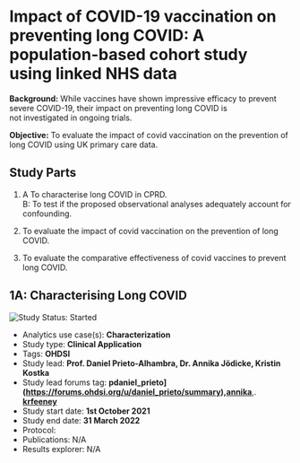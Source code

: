 # Impact of COVID-19 vaccination on preventing long COVID: A population-based cohort study using linked NHS data 

**Background:** While vaccines have shown impressive efficacy to prevent severe COVID-19, their impact on preventing long COVID is not investigated in ongoing trials.  

**Objective:** To evaluate the impact of covid vaccination on the prevention of long COVID using UK primary care data.

## Study Parts
1) A To characterise long COVID in CPRD. <Br>
  B: To test if the proposed observational analyses adequately account for confounding.

2) To evaluate the impact of covid vaccination on the prevention of long COVID.

3) To evaluate the comparative effectiveness of covid vaccines to prevent long COVID.   
  
## 1A: Characterising Long COVID
 <img src="https://img.shields.io/badge/Study%20Status-Started-blue.svg" alt="Study Status: Started">

- Analytics use case(s): **Characterization**
- Study type: **Clinical Application**
- Tags: **OHDSI**
- Study lead: **Prof. Daniel Prieto-Alhambra, Dr. Annika Jödicke, Kristin Kostka**
- Study lead forums tag: **pdaniel_prieto](https://forums.ohdsi.org/u/daniel_prieto/summary),[annika](https://forums.ohdsi.org/u/annika)**,. **[krfeeney](https://forums.ohdsi.org/u/krfeeney)**
- Study start date: **1st October 2021**
- Study end date: **31 March 2022**
- Protocol: 
- Publications: N/A
- Results explorer: N/A 
